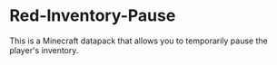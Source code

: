 # Red-Inventory-Pause
This is a Minecraft datapack that allows you to temporarily pause the player's inventory.
